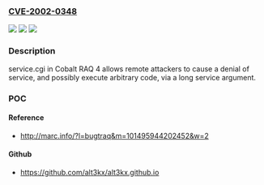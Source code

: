 ### [CVE-2002-0348](https://cve.mitre.org/cgi-bin/cvename.cgi?name=CVE-2002-0348)
![](https://img.shields.io/static/v1?label=Product&message=n%2Fa&color=blue)
![](https://img.shields.io/static/v1?label=Version&message=n%2Fa&color=blue)
![](https://img.shields.io/static/v1?label=Vulnerability&message=n%2Fa&color=brighgreen)

### Description

service.cgi in Cobalt RAQ 4 allows remote attackers to cause a denial of service, and possibly execute arbitrary code, via a long service argument.

### POC

#### Reference
- http://marc.info/?l=bugtraq&m=101495944202452&w=2

#### Github
- https://github.com/alt3kx/alt3kx.github.io

